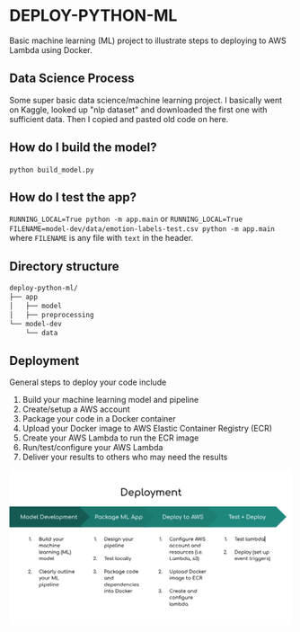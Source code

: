 # DEPLOY-PYTHON-ML


Basic machine learning (ML) project to illustrate steps to deploying to AWS Lambda using Docker.

## Data Science Process

Some super basic data science/machine learning project. I basically went on Kaggle, looked up "nlp dataset" and downloaded the first one with sufficient data. Then I copied and pasted old code on here.

## How do I build the model?

`python build_model.py`

## How do I test the app?

`RUNNING_LOCAL=True python -m app.main`
or
`RUNNING_LOCAL=True FILENAME=model-dev/data/emotion-labels-test.csv python -m app.main`
where `FILENAME` is any file with `text` in the header.

## Directory structure

    deploy-python-ml/
    ├── app
    │   ├── model
    │   ├── preprocessing
    └── model-dev
        └── data


## Deployment

General steps to deploy your code include

1.  Build your machine learning model and pipeline
2.  Create/setup a AWS account
3.  Package your code in a Docker container
4.  Upload your Docker image to AWS Elastic Container Registry (ECR)
5.  Create your AWS Lambda to run the ECR image
6.  Run/test/configure your AWS Lambda
7.  Deliver your results to others who may need the results


![Deployment Process](images/diagram2.png)